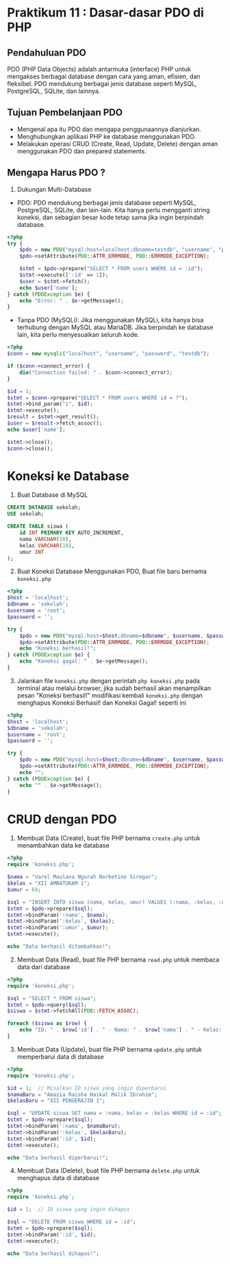 # Praktikum 11 : Dasar-dasar PDO di PHP 

## Pendahuluan PDO
PDO (PHP Data Objects) adalah antarmuka (interface) PHP untuk mengakses berbagai database dengan cara yang aman, efisien, dan fleksibel. PDO mendukung berbagai jenis database seperti MySQL, PostgreSQL, SQLite, dan lainnya.

## Tujuan Pembelanjaan PDO
- Mengenal apa itu PDO dan mengapa penggunaannya dianjurkan.
- Menghubungkan aplikasi PHP ke database menggunakan PDO.
- Melakukan operasi CRUD (Create, Read, Update, Delete) dengan aman menggunakan PDO dan prepared statements.

## Mengapa Harus PDO ? 

1. Dukungan Multi-Database

- PDO: PDO mendukung berbagai jenis database seperti MySQL, PostgreSQL, SQLite, dan lain-lain. Kita hanya perlu mengganti string koneksi, dan sebagian besar kode tetap sama jika ingin berpindah database.

```php
<?php
try {
    $pdo = new PDO("mysql:host=localhost;dbname=testdb", "username", "password");
    $pdo->setAttribute(PDO::ATTR_ERRMODE, PDO::ERRMODE_EXCEPTION);

    $stmt = $pdo->prepare("SELECT * FROM users WHERE id = :id");
    $stmt->execute([':id' => 1]);
    $user = $stmt->fetch();
    echo $user['name'];
} catch (PDOException $e) {
    echo "Error: " . $e->getMessage();
}
```

- Tanpa PDO (MySQLi): Jika menggunakan MySQLi, kita hanya bisa terhubung dengan MySQL atau MariaDB. Jika berpindah ke database lain, kita perlu menyesuaikan seluruh kode.

```php
<?php
$conn = new mysqli("localhost", "username", "password", "testdb");

if ($conn->connect_error) {
    die("Connection failed: " . $conn->connect_error);
}

$id = 1;
$stmt = $conn->prepare("SELECT * FROM users WHERE id = ?");
$stmt->bind_param("i", $id);
$stmt->execute();
$result = $stmt->get_result();
$user = $result->fetch_assoc();
echo $user['name'];

$stmt->close();
$conn->close();
```

# Koneksi ke Database
1. Buat Database di MySQL

```sql
CREATE DATABASE sekolah;
USE sekolah;

CREATE TABLE siswa (
    id INT PRIMARY KEY AUTO_INCREMENT,
    nama VARCHAR(50),
    kelas VARCHAR(10),
    umur INT
);
```

2. Buat Koneksi Database Menggunakan PDO, Buat file baru bernama `koneksi.php`

```php
<?php
$host = 'localhost';
$dbname = 'sekolah';
$username = 'root';
$password = '';

try {
    $pdo = new PDO("mysql:host=$host;dbname=$dbname", $username, $password);
    $pdo->setAttribute(PDO::ATTR_ERRMODE, PDO::ERRMODE_EXCEPTION);
    echo "Koneksi berhasil!";
} catch (PDOException $e) {
    echo "Koneksi gagal: " . $e->getMessage();
}
```

3. Jalankan file `koneksi.php` dengan perintah `php koneksi.php` pada terminal atau melalui browser, jika sudah berhasil akan menampilkan pesan "Koneksi berhasil!" modifikasi kembali `koneksi.php` dengan menghapus Koneksi Berhasil! dan Koneksi Gagal! seperti ini 

```php
<?php
$host = 'localhost';
$dbname = 'sekolah';
$username = 'root';
$password = '';

try {
    $pdo = new PDO("mysql:host=$host;dbname=$dbname", $username, $password);
    $pdo->setAttribute(PDO::ATTR_ERRMODE, PDO::ERRMODE_EXCEPTION);
    echo "";
} catch (PDOException $e) {
    echo "" . $e->getMessage();
}
```

# CRUD dengan PDO 
1. Membuat Data (Create), buat file PHP bernama `create.php` untuk menambahkan data ke database

```php
<?php
require 'koneksi.php';

$nama = "Varel Maulana Ngurah Norbetino Siregar";
$kelas = "XII AMBATUKAM 1";
$umur = 69;

$sql = "INSERT INTO siswa (nama, kelas, umur) VALUES (:nama, :kelas, :umur)";
$stmt = $pdo->prepare($sql);
$stmt->bindParam(':nama', $nama);
$stmt->bindParam(':kelas', $kelas);
$stmt->bindParam(':umur', $umur);
$stmt->execute();

echo "Data berhasil ditambahkan!";
```

2. Membuat Data (Read), buat file PHP bernama `read.php` untuk membaca data dari database

```php
<?php
require 'koneksi.php';

$sql = "SELECT * FROM siswa";
$stmt = $pdo->query($sql);
$siswa = $stmt->fetchAll(PDO::FETCH_ASSOC);

foreach ($siswa as $row) {
    echo "ID: " . $row['id'] . " - Nama: " . $row['nama'] . " - Kelas: " . $row['kelas'] . " - Umur: " . $row['umur'] . "<br>";
}
```

3. Membuat Data (Update), buat file PHP bernama `update.php` untuk memperbarui data di database

```php
<?php
require 'koneksi.php';

$id = 1;  // Misalkan ID siswa yang ingin diperbarui
$namaBaru = "Amazia Raisha Haikal Malik Ibrahim";
$kelasBaru = "XII PENGERAJIN 1";

$sql = "UPDATE siswa SET nama = :nama, kelas = :kelas WHERE id = :id";
$stmt = $pdo->prepare($sql);
$stmt->bindParam(':nama', $namaBaru);
$stmt->bindParam(':kelas', $kelasBaru);
$stmt->bindParam(':id', $id);
$stmt->execute();

echo "Data berhasil diperbarui!";
```

4. Membuat Data (Delete), buat file PHP bernama `delete.php` untuk menghapus data di database

```php
<?php
require 'koneksi.php';

$id = 1;  // ID siswa yang ingin dihapus

$sql = "DELETE FROM siswa WHERE id = :id";
$stmt = $pdo->prepare($sql);
$stmt->bindParam(':id', $id);
$stmt->execute();

echo "Data berhasil dihapus!";
```

